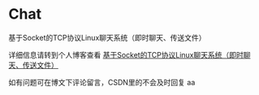 # Chat
基于Socket的TCP协议Linux聊天系统（即时聊天、传送文件）

详细信息请转到个人博客查看  [基于Socket的TCP协议Linux聊天系统（即时聊天、传送文件）](https://www.marigold.website/#/readArticle?workId=83&author=Marigold&authorId=1000001)

如有问题可在博文下评论留言，CSDN里的不会及时回复
aa
